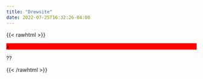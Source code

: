 ```yaml
---
title: "Drewsite"
date: 2022-07-25T16:32:26-04:00
---
```


{{< rawhtml >}}
<div style="background: red">x</div> 
<p>??</p>
{{< /rawhtml >}}